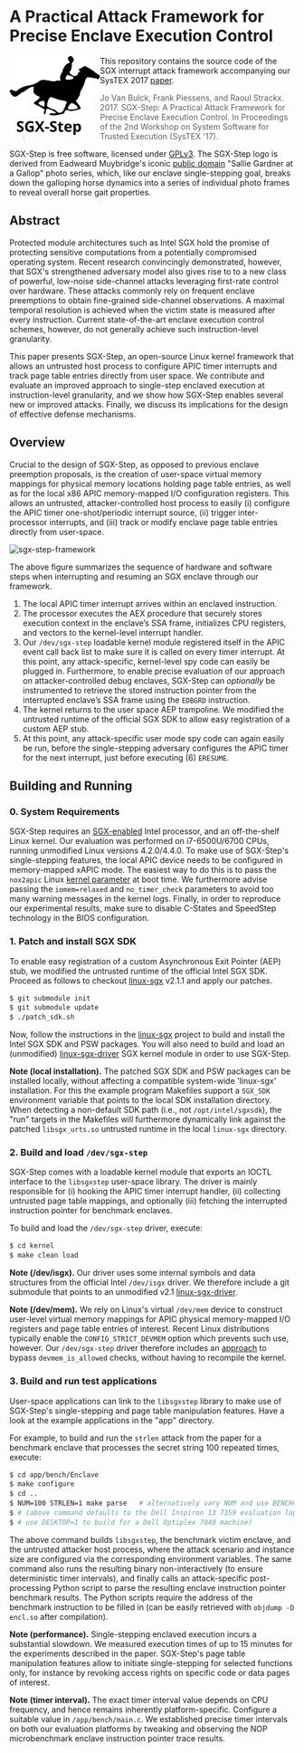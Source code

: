 # A Practical Attack Framework for Precise Enclave Execution Control

<img src="logo.svg" width=160 alt="logo" align="left" />

This repository contains the source code of the SGX interrupt attack framework
accompanying our SysTEX 2017 [paper](systex17.pdf).

> Jo Van Bulck, Frank Piessens, and Raoul Strackx. 2017. SGX-Step: A Practical
> Attack Framework for Precise Enclave Execution Control. In Proceedings of the
> 2nd Workshop on System Software for Trusted Execution (SysTEX '17). 

SGX-Step is free software, licensed under
[GPLv3](https://www.gnu.org/licenses/gpl-3.0). The SGX-Step logo is derived
from Eadweard Muybridge's iconic [public
domain](https://en.wikipedia.org/wiki/Sallie_Gardner_at_a_Gallop) "Sallie
Gardner at a Gallop" photo series, which, like our enclave single-stepping
goal, breaks down the galloping horse dynamics into a series of individual
photo frames to reveal overall horse gait properties.

## Abstract

Protected module architectures such as Intel SGX hold the promise of protecting
sensitive computations from a potentially compromised operating system. Recent
research convincingly demonstrated, however, that SGX's strengthened adversary
model also gives rise to to a new class of powerful, low-noise side-channel
attacks leveraging first-rate control over hardware. These attacks commonly
rely on frequent enclave preemptions to obtain fine-grained side-channel
observations. A maximal temporal resolution is achieved when the victim state
is measured after every instruction. Current state-of-the-art enclave
execution control schemes, however, do not generally achieve such
instruction-level granularity.

This paper presents SGX-Step, an open-source Linux kernel framework that allows
an untrusted host process to configure APIC timer interrupts and track page
table entries directly from user space. We contribute and evaluate an improved
approach to single-step enclaved execution at instruction-level granularity,
and we show how SGX-Step enables several new or improved attacks. Finally, we
discuss its implications for the design of effective defense mechanisms.

## Overview

Crucial to the design of SGX-Step, as opposed to previous enclave preemption 
proposals, is the creation of user-space virtual memory mappings for physical
memory locations holding page table entries, as well as for the local x86 APIC
memory-mapped I/O configuration registers. This allows an untrusted,
attacker-controlled host process to easily (i) configure the APIC timer
one-shot/periodic interrupt source, (ii) trigger inter-processor interrupts,
and (iii) track or modify enclave page table entries directly from user-space.

![sgx-step-framework](https://user-images.githubusercontent.com/2464627/31863914-d6fbf5d8-b754-11e7-83e6-95e3c77dd0d6.png)

The above figure summarizes the sequence of hardware and software steps when
interrupting and resuming an SGX enclave through our framework.

1. The local APIC timer interrupt arrives within an enclaved instruction.
2. The processor executes the AEX procedure that securely stores execution
   context in the enclave’s SSA frame, initializes CPU registers, and vectors
   to the kernel-level interrupt handler.
3. Our `/dev/sgx-step` loadable kernel module registered itself in the APIC
   event call back list to make sure it is called on every timer interrupt. At
   this point, any attack-specific, kernel-level spy code can easily be plugged
   in. Furthermore, to enable precise evaluation of our approach on
   attacker-controlled debug enclaves, SGX-Step can *optionally* be instrumented
   to retrieve the stored instruction pointer from the interrupted enclave’s
   SSA frame using the `EDBGRD` instruction.
4. The kernel returns to the user space AEP trampoline. We modified the 
   untrusted runtime of the official SGX SDK to allow easy registration of a
   custom AEP stub.
5. At this point, any attack-specific user mode spy code can again easily be
   run, before the single-stepping adversary configures the APIC timer for the 
   next interrupt, just before executing (6) `ERESUME`.

## Building and Running

### 0. System Requirements

SGX-Step requires an [SGX-enabled](https://github.com/ayeks/SGX-hardware) Intel
processor, and an off-the-shelf Linux kernel. Our evaluation was performed on
i7-6500U/6700 CPUs, running unmodified Linux versions 4.2.0/4.4.0.  To make use
of SGX-Step's single-stepping features, the local APIC device needs to be
configured in memory-mapped xAPIC mode. The easiest way to do this is to pass
the `nox2apic` Linux [kernel
parameter](https://wiki.archlinux.org/index.php/Kernel_parameters) at boot
time. We furthermore advise passing the `iomem=relaxed` and `no_timer_check`
parameters to avoid too many warning messages in the kernel logs. Finally, in
order to reproduce our experimental results, make sure to disable C-States and
SpeedStep technology in the BIOS configuration.

### 1. Patch and install SGX SDK

To enable easy registration of a custom Asynchronous Exit Pointer (AEP) stub,
we modified the untrusted runtime of the official Intel SGX SDK. Proceed as
follows to checkout [linux-sgx](https://github.com/01org/linux-sgx) v2.1.1 and
apply our patches.

```bash
$ git submodule init
$ git submodule update
$ ./patch_sdk.sh
```

Now, follow the instructions in the
[linux-sgx](https://github.com/01org/linux-sgx) project to build and install
the Intel SGX SDK and PSW packages. You will also need to build and load an
(unmodified) [linux-sgx-driver](https://github.com/01org/linux-sgx-driver) SGX
kernel module in order to use SGX-Step.

**Note (local installation).** The patched SGX SDK and PSW packages can be
installed locally, without affecting a compatible system-wide 'linux-sgx'
installation. For this the example program Makefiles support a `SGX_SDK`
environment variable that points to the local SDK installation directory. When
detecting a non-default SDK path (i.e., not `/opt/intel/sgxsdk`), the "run"
targets in the Makefiles will furthermore dynamically link against the patched
`libsgx_urts.so` untrusted runtime in the local `linux-sgx` directory.

### 2. Build and load `/dev/sgx-step`

SGX-Step comes with a loadable kernel module that exports an IOCTL interface to
the `libsgxstep` user-space library. The driver is mainly responsible for (i)
hooking the APIC timer interrupt handler, (ii) collecting untrusted page table
mappings, and optionally (iii) fetching the interrupted instruction pointer for
benchmark enclaves.

To build and load the `/dev/sgx-step` driver, execute:

```bash
$ cd kernel
$ make clean load
```

**Note (/dev/isgx).** Our driver uses some internal symbols and data structures
from the official Intel `/dev/isgx` driver. We therefore include a git submodule
that points to an unmodified v2.1
[linux-sgx-driver](https://github.com/intel/linux-sgx-driver).

**Note (/dev/mem).** We rely on Linux's virtual `/dev/mem` device to construct
user-level virtual memory mappings for APIC physical memory-mapped I/O
registers and page table entries of interest. Recent Linux distributions
typically enable the `CONFIG_STRICT_DEVMEM` option which prevents such use,
however. Our `/dev/sgx-step` driver therefore includes an
[approach](https://www.libcrack.so/2012/09/02/bypassing-devmem_is_allowed-with-kprobes/)
to bypass `devmem_is_allowed` checks, without having to recompile the kernel.

### 3. Build and run test applications

User-space applications can link to the `libsgxstep` library to make use of
SGX-Step's single-stepping and page table manipulation features. Have a look at
the example applications in the "app" directory.

For example, to build and run the `strlen` attack from the paper for a
benchmark enclave that processes the secret string 100 repeated times, execute:

```bash
$ cd app/bench/Enclave
$ make configure
$ cd ..
$ NUM=100 STRLEN=1 make parse   # alternatively vary NUM and use BENCH=1 or ZIGZAG=1
$ # (above command defaults to the Dell Inspiron 13 7359 evaluation laptop machine;
$ # use DESKTOP=1 to build for a Dell Optiplex 7040 machine)
```

The above command builds `libsgxstep`, the benchmark victim enclave, and the
untrusted attacker host process, where the attack scenario and instance size
are configured via the corresponding environment variables. The same command
also runs the resulting binary non-interactively (to ensure deterministic timer
intervals), and finally calls an attack-specific post-processing Python script
to parse the resulting enclave instruction pointer benchmark results. The
Python scripts require the address of the benchmark instruction to be filled in
(can be easily retrieved with `objdump -D encl.so` after compilation).

**Note (performance).** Single-stepping enclaved execution incurs a substantial
slowdown. We measured execution times of up to 15 minutes for the experiments
described in the paper. SGX-Step's page table manipulation features allow to
initiate single-stepping for selected functions only, for instance by revoking
access rights on specific code or data pages of interest.

**Note (timer interval).** The exact timer interval value depends on CPU
frequency, and hence remains inherently platform-specific. Configure a suitable
value in `/app/bench/main.c`. We established precise timer intervals on both
our evaluation platforms by tweaking and observing the NOP microbenchmark
enclave instruction pointer trace results.
